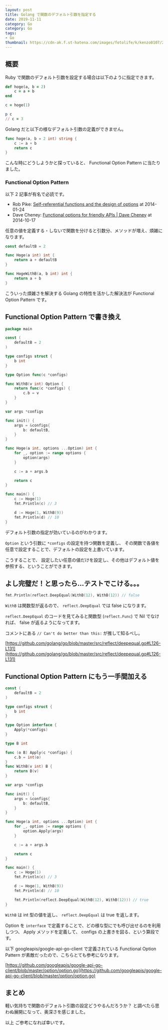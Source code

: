 ```yaml
---
layout: post
title: Golang で関数のデフォルト引数を指定する
date: 2019-11-11
category: Go
category: Go
tags:
- Go
thumbnail: https://cdn-ak.f.st-hatena.com/images/fotolife/k/kenzo0107/20191105/20191105183003.jpg
---
```


## 概要

Ruby で関数のデフォルト引数を設定する場合は以下のように指定できます。

```ruby
def hoge(a, b = 2)
    c = a + b
end

c = hoge(1)

p c
// c = 3
```


Golang だと以下の様なデフォルト引数の定義ができません。

<!-- more -->

```go
func hoge(a, b = 2 int) string {
    c := a + b
    return c
}
```


こんな時にどうしようかと探っていると、 Functional Option Pattern に当たりました。

### Functional Option Pattern

以下 2 記事が有名で必読です。


* Rob Pike: [Self-referential functions and the design of options](https://commandcenter.blogspot.com/2014/01/self-referential-functions-and-design.html) at 2014-01-24
* Dave Cheney: [Functional options for friendly APIs | Dave Cheney](https://dave.cheney.net/2014/10/17/functional-options-for-friendly-apis) at 2014-10-17


任意の値を定義する・しないで関数を分けると引数分、メソッドが増え、煩雑になります。

```go
const defaultB = 2

func Hoge(a int) int {
    return a + defaultB
}

func HogeWithB(a, b int) int {
    return a + b
}
```


こういった煩雑さを解決する Golang の特性を活かした解決法が Functional Option Pattern です。

## Functional Option Pattern で書き換え

```go
package main

const (
    defaultB = 2
)

type configs struct {
    b int
}

type Option func(c *configs)

func WithB(v int) Option {
    return func(c *configs) {
        c.b = v
    }
}

var args *configs

func init() {
    args = &configs{
        b: defaultB,
    }
}

func Hoge(a int, options ...Option) int {
    for _, option := range options {
        option(args)
    }

    c := a + args.b

    return c
}

func main() {
    c := Hoge(1)
    fmt.Println(c) // 3

    d := Hoge(1, WithB(9))
    fmt.Println(d) // 10
}
```


デフォルト引数の指定が効いているのがわかります。

`Option` という引数に `*configs` の設定を持つ関数を定義し、 その関数で各値を任意で設定することで、デフォルトの設定を上書いています。

こうすることで、 設定したい任意の値だけを設定し、その他はデフォルト値を参照する、ということができます。

## よし完璧だ！と思ったら...テストでこける。。。

```go
fmt.Println(reflect.DeepEqual(WithB(12), WithB(12)) // false
```


`WithB` は関数型が返るので、 `reflect.DeepEqual` では false になります。

`reflect.DeepEqual` のコードを見てみると関数型 (`reflect.Func`) で Nil でなければ、 false が返るようになってます。

コメントにある `// Can't do better than this:` が推して知るべし。

[https://github.com/golang/go/blob/master/src/reflect/deepequal.go#L126-L131](https://github.com/golang/go/blob/master/src/reflect/deepequal.go#L126-L131)


## Functional Option Pattern にもう一手間加える

```go
const (
    defaultB = 2
)

type configs struct {
    b int
}

type Option interface {
    Apply(*configs)
}

type B int

func (o B) Apply(c *configs) {
    c.b = int(o)
}
func WithB(v int) B {
    return B(v)
}

var args *configs

func init() {
    args = &configs{
        b: defaultB,
    }
}

func Hoge(a int, options ...Option) int {
    for _, option := range options {
        option.Apply(args)
    }

    c := a + args.b

    return c
}

func main() {
    c := Hoge(1)
    fmt.Println(c) // 3

    d := Hoge(1, WithB(9))
    fmt.Println(d) // 10

    fmt.Println(reflect.DeepEqual(WithB(12), WithB(12))) // true
}
```


`WithB` は int 型の値を返し、 `reflect.DeepEqual` は true を返します。

Option を `interface` で定義することで、どの様な型にでも呼び出せるのを利用しつつ、
Apply メソッドを定義して、 configs の上書きを図る、という算段です。

以下 googleapis/google-api-go-client で定義されている Functional Option Pattern が素敵だったので、こちらとても参考になります。

[https://github.com/googleapis/google-api-go-client/blob/master/option/option.go](https://github.com/googleapis/google-api-go-client/blob/master/option/option.go)

## まとめ

軽い気持ちで関数のデフォルト引数の設定どうやるんだろうか？
と調べたら思わぬ展開になって、奥深さを感じました。

以上
ご参考になれば幸いです。
